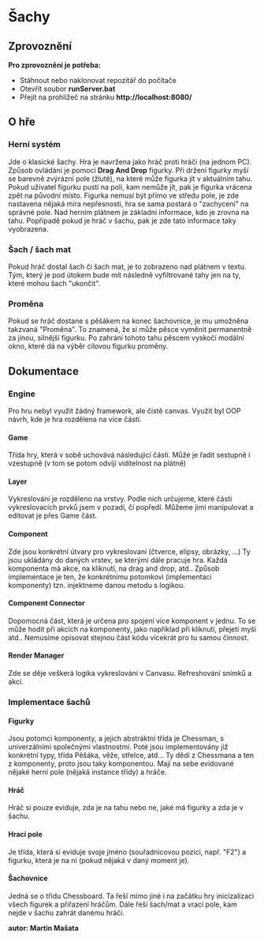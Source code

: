 # Šachy
## Zprovoznění
**Pro zprovoznění je potřeba:**
- Stáhnout nebo naklonovat repozitář do počítače
- Otevřít soubor **runServer.bat**
- Přejít na prohlížeč na stránku **http://localhost:8080/**
## O hře
### Herní systém
Jde o klasické šachy. Hra je navržena jako hráč proti hráči (na jednom PC).
Způsob ovládání je pomocí **Drag And Drop** figurky.
Při držení figurky myší se barevně zvýrázní pole (žlutě), na které může figurka jít v aktuálním tahu.
Pokud uživatel figurku pustí na poli, kam nemůže jít, pak je figurka vrácena zpět na původní místo. Figurka nemusí být přímo ve středu pole, je zde nastavena nějaká míra nepřesnosti, hra se sama postará o "zachycení" na správné pole.
Nad herním plátnem je základní informace, kdo je zrovna na tahu. Popřípadě pokud je hráč v šachu, pak je zde tato informace taky vyobrazena.
### Šach / šach mat
Pokud hráč dostal šach či šach mat, je to zobrazeno nad plátnem v textu.
Tým, který je pod útokem bude mít následně vyfiltrované tahy jen na ty, které mohou šach "ukončit".
### Proměna
Pokud se hráč dostane s pěšákem na konec šachovnice, je mu umožněna takzvaná "Proměna".  To znamená, že si může pěsce vyměnit permanentně za jinou, silnější figurku.
Po zahrání tohoto tahu pěscem vyskočí modální okno, které dá na výběr cílovou figurku proměny.
## Dokumentace
### Engine
Pro hru nebyl využit žádný framework, ale čistě canvas.
Využit byl OOP návrh, kde je hra rozdělena na více částí.
#### Game
Třída hry, která v sobě uchovává následující části.
Může je řadit sestupně i vzestupně (v tom se potom odvíjí viditelnost na plátně)
#### Layer
Vykreslování je rozděleno na vrstvy. Podle nich určujeme, které části vykreslovacích prvků jsem v pozadí, či popředí. Můžeme jimi manipulovat a editovat je přes Game část.
#### Component
Zde jsou konkrétní útvary pro vykreslovaní (čtverce, elipsy, obrázky, ...)
Ty jsou ukládány do daných vrstev, se kterými dále pracuje hra.
Každá komponenta má akce, na kliknutí, na drag and drop, atd..  Způsob implementace je ten, že konkrétnímu potomkovi (implementaci komponenty) tzn. injektneme danou metodu s logikou.
#### Component Connector
Dopomocná část, která je určena pro spojení více komponent v jednu.
To se může hodit při akcích na komponenty, jako například při kliknutí, přejetí myši atd..
Nemusíme opisovat stejnou část kódu vícekrát pro tu samou činnost.
#### Render Manager
Zde se děje veškerá logika vykreslování v Canvasu. Refreshování snímků a akcí.
### Implementace šachů
#### Figurky
Jsou potomci komponenty, a jejich abstráktní třída je Chessman, s univerzálními společnými vlastnostmi.
Poté jsou implementovány již konkrétní typy, třída Pěšáka, věže, střelce, atd...
Ty dědí z Chessmana a ten z komponenty, proto jsou taky komponentou.
Mají na sebe evidované nějaké herní pole (nějaká instance třídy) a hráče.
#### Hráč
Hráč si pouze eviduje, zda je na tahu nebo ne, jaké má figurky a zda je v šachu.
#### Hrací pole
Je třída, která si eviduje svoje jméno (souřadnicovou pozici, např. "F2") a figurku, která je na ní (pokud nějaká v daný moment je).
#### Šachovnice
Jedná se o třídu Chessboard.
Ta řeší mimo jiné i na začátku hry inicizalizaci všech figurek a přiřazení hráčům.
Dále řeší šach/mat a vrací pole, kam nejde v šachu zahrát danému hráči.


**autor: Martin Mašata**